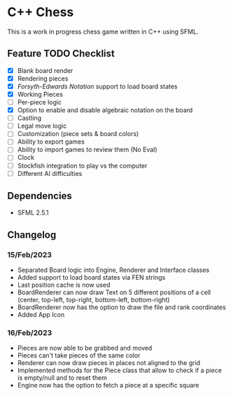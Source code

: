 
# C++ Chess

This is a work in progress chess game written in C++ using SFML.

## Feature TODO Checklist

 - [x] Blank board render
 - [x] Rendering pieces
 - [x] *Forsyth-Edwards Notation* support to load board states
 - [x] Working Pieces
 - [ ] Per-piece logic
 - [x] Option to enable and disable algebraic notation on the board
 - [ ] Castling
 - [ ] Legal move logic
 - [ ] Customization (piece sets & board colors)
 - [ ] Ability to export games
 - [ ] Ability to import games to review them (No Eval)
 - [ ] Clock
 - [ ] Stockfish integration to play vs the computer
 - [ ] Different AI difficulties

## Dependencies

 - SFML 2.5.1

## Changelog

 ### 15/Feb/2023
 - Separated Board logic into Engine, Renderer and Interface classes
 - Added support to load board states via FEN strings
 - Last position cache is now used
 - BoardRenderer can now draw Text on 5 different positions of a cell (center, top-left, top-right, bottom-left, bottom-right)
 - BoardRenderer now has the option to draw the file and rank coordinates
 - Added App Icon
  ### 16/Feb/2023
 - Pieces are now able to be grabbed and moved
 - Pieces can't take pieces of the same color
 - Renderer can now draw pieces in places not aligned to the grid
 - Implemented methods for the Piece class that allow to check if a piece is empty/null and to reset them
 - Engine now has the option to fetch a piece at a specific square